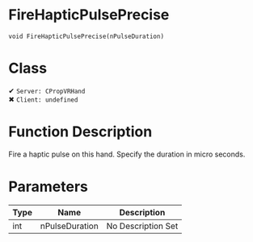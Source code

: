 # FireHapticPulsePrecise
```
void FireHapticPulsePrecise(nPulseDuration)
```
# Class
✔ `Server: CPropVRHand`  
✖ `Client: undefined`  

# Function Description
Fire a haptic pulse on this hand. Specify the duration in micro seconds.
# Parameters
Type|Name|Description
--|--|--
int|nPulseDuration|No Description Set

